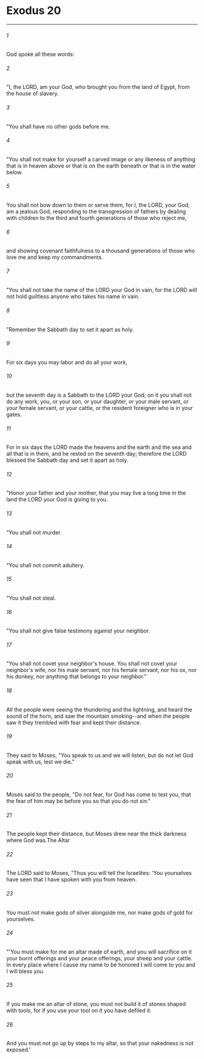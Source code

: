 # Exodus 20
***



###### 1 
God spoke all these words: 

###### 2 
"I, the LORD, am your God, who brought you from the land of Egypt, from the house of slavery. 

###### 3 
"You shall have no other gods before me. 

###### 4 
"You shall not make for yourself a carved image or any likeness of anything that is in heaven above or that is on the earth beneath or that is in the water below. 

###### 5 
You shall not bow down to them or serve them, for I, the LORD, your God, am a jealous God, responding to the transgression of fathers by dealing with children to the third and fourth generations of those who reject me, 

###### 6 
and showing covenant faithfulness to a thousand generations of those who love me and keep my commandments. 

###### 7 
"You shall not take the name of the LORD your God in vain, for the LORD will not hold guiltless anyone who takes his name in vain. 

###### 8 
"Remember the Sabbath day to set it apart as holy. 

###### 9 
For six days you may labor and do all your work, 

###### 10 
but the seventh day is a Sabbath to the LORD your God; on it you shall not do any work, you, or your son, or your daughter, or your male servant, or your female servant, or your cattle, or the resident foreigner who is in your gates. 

###### 11 
For in six days the LORD made the heavens and the earth and the sea and all that is in them, and he rested on the seventh day; therefore the LORD blessed the Sabbath day and set it apart as holy. 

###### 12 
"Honor your father and your mother, that you may live a long time in the land the LORD your God is giving to you. 

###### 13 
"You shall not murder. 

###### 14 
"You shall not commit adultery. 

###### 15 
"You shall not steal. 

###### 16 
"You shall not give false testimony against your neighbor. 

###### 17 
"You shall not covet your neighbor's house. You shall not covet your neighbor's wife, nor his male servant, nor his female servant, nor his ox, nor his donkey, nor anything that belongs to your neighbor." 

###### 18 
All the people were seeing the thundering and the lightning, and heard the sound of the horn, and saw the mountain smoking--and when the people saw it they trembled with fear and kept their distance. 

###### 19 
They said to Moses, "You speak to us and we will listen, but do not let God speak with us, lest we die." 

###### 20 
Moses said to the people, "Do not fear, for God has come to test you, that the fear of him may be before you so that you do not sin." 

###### 21 
The people kept their distance, but Moses drew near the thick darkness where God was.The Altar 

###### 22 
The LORD said to Moses, "Thus you will tell the Israelites: 'You yourselves have seen that I have spoken with you from heaven. 

###### 23 
You must not make gods of silver alongside me, nor make gods of gold for yourselves. 

###### 24 
"'You must make for me an altar made of earth, and you will sacrifice on it your burnt offerings and your peace offerings, your sheep and your cattle. In every place where I cause my name to be honored I will come to you and I will bless you. 

###### 25 
If you make me an altar of stone, you must not build it of stones shaped with tools, for if you use your tool on it you have defiled it. 

###### 26 
And you must not go up by steps to my altar, so that your nakedness is not exposed.'

